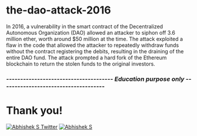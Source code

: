 # the-dao-attack-2016

In 2016, a vulnerability in the smart contract of the Decentralized Autonomous Organization (DAO) allowed an attacker to siphon off 3.6 million ether, worth around $50 million at the time. The attack exploited a flaw in the code that allowed the attacker to repeatedly withdraw funds without the contract registering the debits, resulting in the draining of the entire DAO fund. The attack prompted a hard fork of the Ethereum blockchain to return the stolen funds to the original investors.

### -------------------------------------- ***Education purpose only*** -------------------------------------

# Thank you!

[![Abhishek S Twitter](https://img.shields.io/badge/Twitter-1DA1F2?style=for-the-badge&logo=twitter&logoColor=white)](https://twitter.com/Abverse_)
[![Abhishek S](https://img.shields.io/badge/LinkedIn-0077B5?style=for-the-badge&logo=linkedin&logoColor=white)](https://www.linkedin.com/in/abhishek-s-ckm)

  

